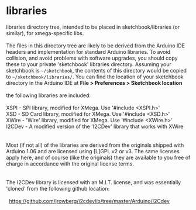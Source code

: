 libraries
=========

libraries directory tree, intended to be placed in sketchbook/libraries (or similar),
for xmega-specific libs.<br>
<br>
The files in this directory tree are likely to be derived from the Arduino IDE headers
and implementation for standard Arduino libraries.  To avoid collision, and avoid
problems with software upgrades, you should copy these to your private 'sketchbook'
libraries directory.  Assuming your sketchbook is `~/sketchbook`, the contents of
this directory would be copied to `~/sketchbook/libraries/`. You can find the location
of your sketchbook directory in the Arduino IDE at **File > Preferences > Sketchbook
location**<br>
<br>
the following libraries are included:<br>
<br>
XSPI   - SPI library, modified for XMega.  Use '#include &lt;XSPI.h&gt;'<br>
XSD    - SD Card library, modified for XMega.  Use '#include &lt;XSD.h&gt;'<br>
XWire  - 'Wire' library, modified for XMega.  Use '#include &lt;XWire.h&gt;'<br>
I2CDev - A modified version of the 'I2CDev' library that works with XWire<br>
<br>
<br>
Most (if not all) of the libraries are derived from the originals shipped with
Arduino 1.06 and are licensed using [L]GPL v2 or v3.  The same licenses
apply here, and of course (like the originals) they are available to you
free of charge in accordance with the original license terms.<br>
<br>
<br>
The I2CDev library is licensed with an M.I.T. license, and was essentially
'cloned' from the following github location:<br>
<br>
&nbsp;&nbsp;https://github.com/jrowberg/i2cdevlib/tree/master/Arduino/I2Cdev<br>
<br>



